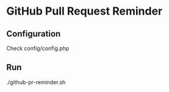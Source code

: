 # GitHub Pull Request Reminder

## Configuration

Check config/config.php


## Run

./github-pr-reminder.sh
